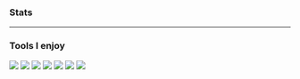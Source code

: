 ### Stats
---

<!-- ![Andrew's GitHub stats](https://github-readme-stats.vercel.app/api?username=andrewjradcliffe&count_private=true&theme=aura&hide=issues&hide_border=true&show_icons=true&include_all_commits=true) -->

<!-- [![Top Langs](https://github-readme-stats.vercel.app/api/top-langs/?username=andrewjradcliffe)](https://github.com/andrewjradcliffe/github-readme-stats) -->

### Tools I enjoy

![](https://img.shields.io/badge/OS-Linux-informational?style=flat&logo=arch-linux&logoColor=white&color=ff6ac1)
![](https://img.shields.io/badge/Editor-Emacs-informational?style=flat&logo=emacs%20Code&logoColor=white&color=ff6ac1)
![](https://img.shields.io/badge/VC-Git-informational?style=flat&logo=Git&logoColor=white&color=ff6ac1)
![](https://img.shields.io/badge/Code-Rust-informational?style=flat&logo=rust&logoColor=white&color=ff6ac1)
![](https://img.shields.io/badge/Code-Julia-informational?style=flat&logo=julia&logoColor=white&color=ff6ac1)
![](https://img.shields.io/badge/Shell-Bash-informational?style=flat&logo=bash&logoColor=white&color=ff6ac1)
![](https://img.shields.io/badge/Markdown-Org-informational?style=flat&logo=org&logoColor=white&color=ff6ac1)
